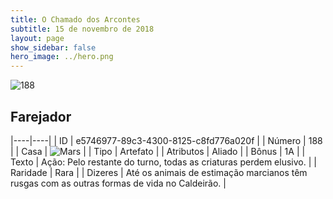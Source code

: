 ```yaml
---
title: O Chamado dos Arcontes
subtitle: 15 de novembro de 2018
layout: page
show_sidebar: false
hero_image: ../hero.png
---
```


![188](https://cdn.keyforgegame.com/media/card_front/pt/341_188_JXXCR37F52MR_pt.png)

## Farejador

|----|----|
| ID | e5746977-89c3-4300-8125-c8fd776a020f |
| Número | 188 |
| Casa | ![Mars](https://archonarcana.com/images/thumb/d/de/Mars.png/22px-Mars.png "Marte") |
| Tipo | Artefato |
| Atributos | Aliado |
| Bônus | 1A |
| Texto | Ação: Pelo restante do turno, todas as criaturas perdem elusivo. |
| Raridade | Rara |
| Dizeres | Até os animais de estimação marcianos têm rusgas com as outras formas de vida no Caldeirão. |
